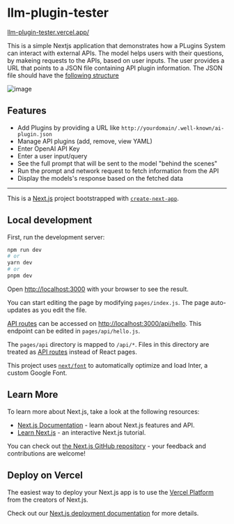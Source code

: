 # llm-plugin-tester

[llm-plugin-tester.vercel.app/](https://llm-plugin-tester.vercel.app/)

This is a simple Nextjs application that demonstrates how a PLugins System can interact with external APIs. The model helps users with their questions, by makeing requests to the APIs, based on user inputs.
The user provides a URL that points to a JSON file containing API plugin information. The JSON file should have the [following structure](https://platform.openai.com/docs/plugins/getting-started/plugin-manifest)

![image](https://user-images.githubusercontent.com/64021988/231303548-b25c99ca-bbce-49b8-bbf4-a3b81e59eb9f.png)

## Features

- Add Plugins by providing a URL like `http://yourdomain/.well-known/ai-plugin.json`
- Manage API plugins (add, remove, view YAML)
- Enter OpenAI API Key
- Enter a user input/query 
- See the full prompt that will be sent to the model "behind the scenes"
- Run the prompt and network request to fetch information from the API
- Display the models's response based on the fetched data

---

This is a [Next.js](https://nextjs.org/) project bootstrapped with [`create-next-app`](https://github.com/vercel/next.js/tree/canary/packages/create-next-app).

## Local development

First, run the development server:

```bash
npm run dev
# or
yarn dev
# or
pnpm dev
```

Open [http://localhost:3000](http://localhost:3000) with your browser to see the result.

You can start editing the page by modifying `pages/index.js`. The page auto-updates as you edit the file.

[API routes](https://nextjs.org/docs/api-routes/introduction) can be accessed on [http://localhost:3000/api/hello](http://localhost:3000/api/hello). This endpoint can be edited in `pages/api/hello.js`.

The `pages/api` directory is mapped to `/api/*`. Files in this directory are treated as [API routes](https://nextjs.org/docs/api-routes/introduction) instead of React pages.

This project uses [`next/font`](https://nextjs.org/docs/basic-features/font-optimization) to automatically optimize and load Inter, a custom Google Font.

## Learn More

To learn more about Next.js, take a look at the following resources:

- [Next.js Documentation](https://nextjs.org/docs) - learn about Next.js features and API.
- [Learn Next.js](https://nextjs.org/learn) - an interactive Next.js tutorial.

You can check out [the Next.js GitHub repository](https://github.com/vercel/next.js/) - your feedback and contributions are welcome!

## Deploy on Vercel

The easiest way to deploy your Next.js app is to use the [Vercel Platform](https://vercel.com/new?utm_medium=default-template&filter=next.js&utm_source=create-next-app&utm_campaign=create-next-app-readme) from the creators of Next.js.

Check out our [Next.js deployment documentation](https://nextjs.org/docs/deployment) for more details.
